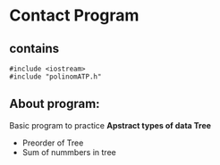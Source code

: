 # Contact Program

## contains

```
#include <iostream>
#include "polinomATP.h"
```
## About program:
Basic program to practice **Apstract types of data Tree**
- Preorder of Tree
- Sum of nummbers in tree